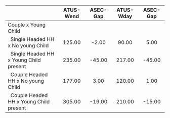 
|                      |    ATUS-Wend |     ASEC-Gap |    ATUS-Wday |     ASEC-Gap |
| -------------------- | :----------: | :----------: | :----------: | :----------: |
| Couple x Young Child |              |              |              |              |
| &nbsp;&nbsp;Single Headed HH x No young Child |       125.00 |        -2.00 |        90.00 |         5.00 |
| &nbsp;&nbsp;Single Headed HH x Young Child present |       235.00 |       -45.00 |       217.00 |       -45.00 |
| &nbsp;&nbsp;Couple Headed HH x No young Child |       177.00 |         3.00 |       120.00 |         1.00 |
| &nbsp;&nbsp;Couple Headed HH x Young Child present |       305.00 |       -19.00 |       210.00 |       -15.00 |

